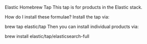 Elastic Homebrew Tap
This tap is for products in the Elastic stack.

How do I install these formulae?
Install the tap via:

brew tap elastic/tap
Then you can install individual products via:

  brew install elastic/tap/elasticsearch-full
